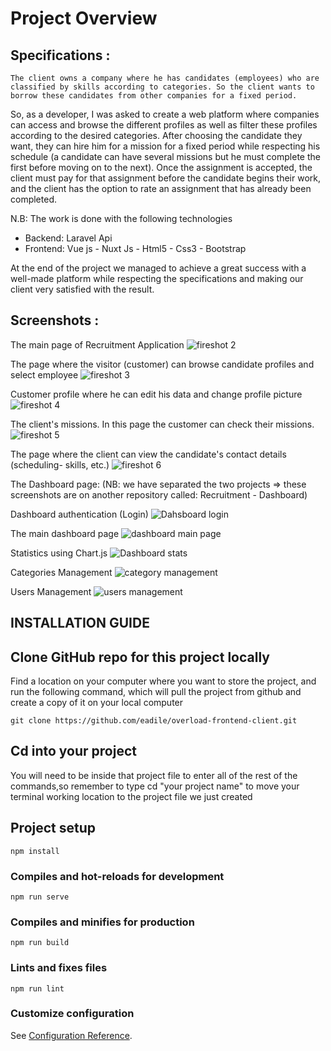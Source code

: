 # Project Overview

  ## Specifications : 
    The client owns a company where he has candidates (employees) who are classified by skills according to categories. So the client wants to borrow these candidates from other companies for a fixed period.

  So, as a developer, I was asked to create a web platform where companies can access and browse the different profiles as well as filter these profiles according to the desired categories. After choosing the candidate they want, they can hire him for a mission for a fixed period while respecting his schedule (a candidate can have several missions but he must complete the first before moving on to the next).
  Once the assignment is accepted, the client must pay for that assignment before the candidate begins their work, and the client has the option to rate an assignment that has already been completed.

  N.B: The work is done with the following technologies
  - Backend: Laravel Api
  - Frontend: Vue js - Nuxt Js - Html5 - Css3 - Bootstrap

  At the end of the project we managed to achieve a great success with a well-made platform while respecting the specifications and making our client very satisfied with the result.
  
  ## Screenshots : 
The main page of Recruitment Application
![fireshot 2](https://user-images.githubusercontent.com/38215895/134809274-d350fc35-aba9-4fa5-8481-74ba23610057.png)

The page where the visitor (customer) can browse candidate profiles and select employee
![fireshot 3](https://user-images.githubusercontent.com/38215895/134809313-bf3fd076-3790-407d-9787-1a67f7b78744.png)

Customer profile where he can edit his data and change profile picture
![fireshot 4](https://user-images.githubusercontent.com/38215895/134809349-bcc43819-b5f1-4f94-88dd-3eed3612b761.png)

The client's missions. In this page the customer can check their missions.
![fireshot 5](https://user-images.githubusercontent.com/38215895/134809394-2d5095a0-6d89-4ba0-91c1-23d120d19df9.png)

The page where the client can view the candidate's contact details (scheduling- skills, etc.)
![fireshot 6](https://user-images.githubusercontent.com/38215895/134809456-3b3738d1-db88-483d-a26d-d69ec86a6471.png)


The Dashboard page: (NB: we have separated the two projects => these screenshots are on another repository called: Recruitment - Dashboard)

Dashboard authentication (Login)
![Dahsboard login](https://user-images.githubusercontent.com/38215895/134809528-b6e2b62c-8a0e-4e60-b83f-db9f9cfc143c.png)

The main dashboard page
![dashboard main page](https://user-images.githubusercontent.com/38215895/134809540-d5f8ad7f-251c-4413-9d4c-dbd6e3770fc0.png)

Statistics using Chart.js
![Dashboard stats](https://user-images.githubusercontent.com/38215895/134809555-f501a3f0-8326-4a09-9b49-e31756230c6a.png)

Categories Management
![category management](https://user-images.githubusercontent.com/38215895/134809571-96a82bb0-40c2-459b-b701-8126f22146b7.png)

Users Management
![users management](https://user-images.githubusercontent.com/38215895/134809580-90887501-6530-41a7-a88c-22b8eded7c3d.png)

## INSTALLATION GUIDE
## Clone GitHub repo for this project locally
Find a location on your computer where you want to store the project, and run the following command, which will pull the project from github and create a copy of it on your local computer

```
git clone https://github.com/eadile/overload-frontend-client.git
```

## Cd into your project
You will need to be inside that project file to enter all of the rest of the commands,so remember to type cd "your project name" to move your terminal working location to the project file we just created

## Project setup
```
npm install
```

### Compiles and hot-reloads for development
```
npm run serve
```

### Compiles and minifies for production
```
npm run build
```

### Lints and fixes files
```
npm run lint
```

### Customize configuration
See [Configuration Reference](https://cli.vuejs.org/config/).
